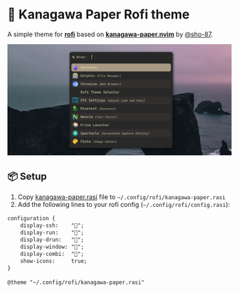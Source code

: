 # 🌊 Kanagawa Paper Rofi theme

A simple theme for **[rofi](https://github.com/davatorium/rofi)** based on **[kanagawa-paper.nvim](https://github.com/sho-87/kanagawa-paper.nvim)** by [@sho-87](https://github.com/sho-87).

![](screenshot.png)

## 📦 Setup

1. Copy <a href="kanagawa-paper.rasi">kanagawa-paper.rasi</a> file to `~/.config/rofi/kanagawa-paper.rasi`
2. Add the following lines to your rofi config (`~/.config/rofi/config.rasi`):
```
configuration {
    display-ssh:    "";
    display-run:    "";
    display-drun:   "";
    display-window: "";
    display-combi:  "";
    show-icons:     true;
}

@theme "~/.config/rofi/kanagawa-paper.rasi"
```
